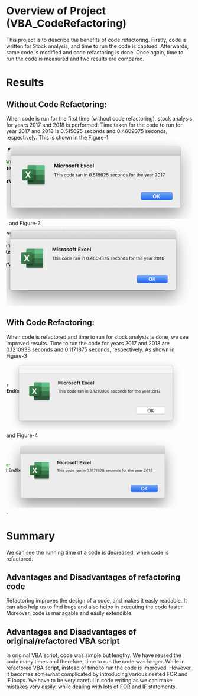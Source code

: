 
# Overview of Project (VBA_CodeRefactoring)
This project is to describe the benefits of code refactoring. Firstly, code is written for Stock analysis, and time to run the code is captued. Afterwards, same code is modified and code refactoring is done. Once again, time to run the code is measured and two results are compared.  

# Results
## Without Code Refactoring:
When code is run for the first time (without code refactoring), stock analysis for years 2017 and 2018 is performed. Time taken for the code to run for year 2017 and 2018 is 0.515625 seconds and 0.4609375 seconds, respectively. This is shown in the Figure-1 ![without_refactoring_2017](https://github.com/FatimaJHussain/stock-analysis/blob/main/without_refactoring_2017.png), and  Figure-2 ![without_refactoring_2018](https://github.com/FatimaJHussain/stock-analysis/blob/main/without_refactoring_2018.png)
## With Code Refactoring:
When code is refactored and time to run for stock analysis is done, we see improved results. Time to run the code for years 2017 and 2018 are 0.1210938 seconds and 0.1171875 seconds, respectively. As shown in Figure-3![VBA_Challenge_2017](https://github.com/FatimaJHussain/stock-analysis/blob/main/VBA_Challenge_2017.png)and Figure-4![VBA_Challenge_2018](https://github.com/FatimaJHussain/stock-analysis/blob/main/VBA_Challenge_2018.png).
# Summary
We can see the running time of a code is decreased, when code is refactored.
## Advantages and Disadvantages of refactoring code 
Refactoring improves the design of a code, and makes it easly readable. It can also help us to find bugs and also helps in executing the code faster. Moreover, code is managable and easily extendible.
## Advantages and Disadvantages of original/refactored VBA script 
In original VBA script, code was simple but lengthy. We have reused the code many times and therefore, time to run the code was longer.  While in refactored VBA script, instead of time to run the code is improved. However, it becomes somewhat complicated by introducing various nested FOR and IF loops. We have to be very careful in code writing as we can make mistakes very essily, while dealing with lots of FOR and IF statements. 
